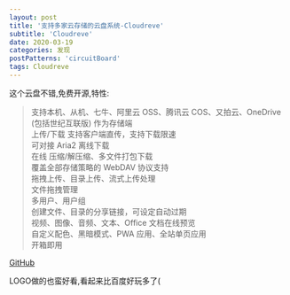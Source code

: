 ```yaml
---
layout: post
title: '支持多家云存储的云盘系统-Cloudreve'
subtitle: 'Cloudreve'
date: 2020-03-19
categories: 发现
postPatterns: 'circuitBoard'
tags: Cloudreve
---
```


这个云盘不错,免费开源,特性:   

>支持本机、从机、七牛、阿里云 OSS、腾讯云 COS、又拍云、OneDrive (包括世纪互联版) 作为存储端   
>上传/下载 支持客户端直传，支持下载限速  
>可对接 Aria2 离线下载   
>在线 压缩/解压缩、多文件打包下载   
>覆盖全部存储策略的 WebDAV 协议支持   
>拖拽上传、目录上传、流式上传处理   
>文件拖拽管理   
>多用户、用户组   
>创建文件、目录的分享链接，可设定自动过期   
>视频、图像、音频、文本、Office 文档在线预览   
>自定义配色、黑暗模式、PWA 应用、全站单页应用   
>开箱即用  

[GitHub](https://github.com/cloudreve/Cloudreve)

LOGO做的也蛮好看,看起来比百度好玩多了(
